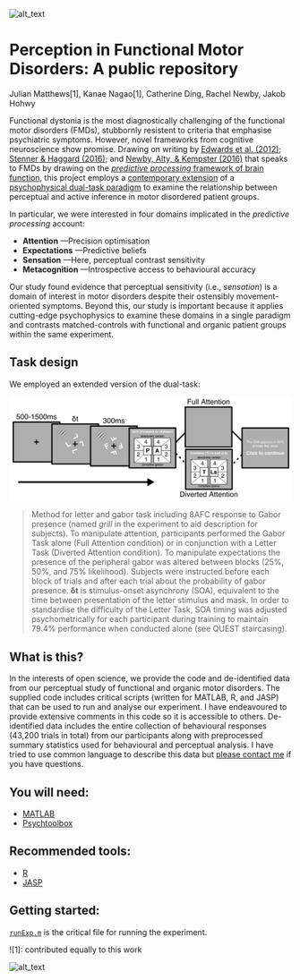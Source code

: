 ![alt_text][logo]

# Perception in Functional Motor Disorders: A public repository

Julian Matthews[1], Kanae Nagao[1], Catherine Ding, Rachel Newby, Jakob Hohwy

Functional dystonia is the most diagnostically challenging of the functional motor disorders (FMDs), stubbornly resistent to criteria that emphasise psychiatric symptoms. However, novel frameworks from cognitive neuroscience show promise. Drawing on writing by [Edwards et al. (2012)](https://www.ncbi.nlm.nih.gov/pubmed/22641838); [Stenner & Haggard (2016)](https://www.ncbi.nlm.nih.gov/pubmed/27719833); and [Newby, Alty, & Kempster (2016)](https://www.ncbi.nlm.nih.gov/pubmed/27753149) that speaks to FMDs by drawing on the [*predictive processing* framework of brain function](https://global.oup.com/academic/product/the-predictive-mind-9780199682737?cc=au&lang=en&), this project employs a [contemporary extension](http://rstb.royalsocietypublishing.org/content/373/1755/20170352) of a [psychophysical dual-task paradigm](https://www.ncbi.nlm.nih.gov/pubmed/25973773) to examine the relationship between perceptual and active inference in motor disordered patient groups. 

In particular, we were interested in four domains implicated in the *predictive processing* account:
* **Attention** —Precision optimisation
* **Expectations** —Predictive beliefs
* **Sensation** —Here, perceptual contrast sensitivity
* **Metacognition** —Introspective access to behavioural accuracy

Our study found evidence that perceptual sensitivity (i.e., *sensation*) is a domain of interest in motor disorders despite their ostensibly movement-oriented symptoms. Beyond this, our study is important because it applies cutting-edge psychophysics to examine these domains in a single paradigm and contrasts matched-controls with functional and organic patient groups within the same experiment.

## Task design
We employed an extended version of the dual-task:

![alt_text][methods]

> Method for letter and gabor task including 8AFC response to Gabor presence (named *grill* in the experiment to aid description for subjects). To manipulate attention, participants performed the Gabor Task alone (Full Attention condition) or in conjunction with a Letter Task (Diverted Attention condition). To manipulate expectations the presence of the peripheral gabor was altered between blocks (25%, 50%, and 75% likelihood). Subjects were instructed before each block of trials and after each trial about the probability of gabor presence. **δt** is stimulus-onset asynchrony (SOA), equivalent to the time between presentation of the letter stimulus and mask. In order to standardise the difficulty of the Letter Task, SOA timing was adjusted psychometrically for each participant during training to maintain 79.4% performance when conducted alone (see QUEST staircasing).

## What is this?
In the interests of open science, we provide the code and de-identified data from our perceptual study of functional and organic motor disorders. The supplied code includes critical scripts (written for MATLAB, R, and JASP) that can be used to run and analyse our experiment. I have endeavoured to provide extensive comments in this code so it is accessible to others. De-identified data includes the entire collection of behavioural responses (43,200 trials in total) from our participants along with preprocessed summary statistics used for behavioural and perceptual analysis. I have tried to use common language to describe this data but [please contact me](mailto:julian.r.matthews@gmail.com?subject=FMD%20study%20enquiry) if you have questions.

## You will need:
* [MATLAB](https://www.mathworks.com/products/matlab.html)
* [Psychtoolbox](http://psychtoolbox.org/)

## Recommended tools:
* [R](https://www.r-project.org/)
* [JASP](https://jasp-stats.org/)

## Getting started:
[`runExp.m`](./fmd-perceptual-study/scripts/experiment/) is the critical file for running the experiment.

![1]: contributed equally to this work

![alt_text][avatar]

[logo]: https://cogphillab.files.wordpress.com/2018/08/header1.jpg "Cognition and Philosophy Lab"
[methods]: https://github.com/julian-matthews/fmd-public-repository/blob/master/fmd-perceptual-study/figures/figure1.png
[avatar]: https://avatars0.githubusercontent.com/u/18410581?v=3&s=96 "Julian Matthews"
